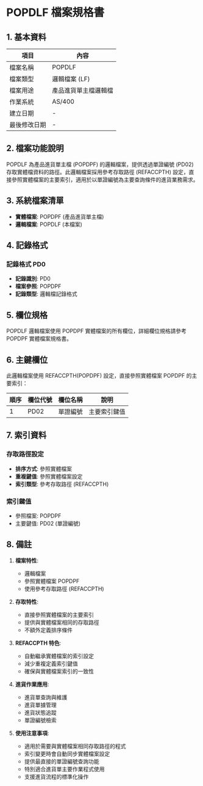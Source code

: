 # POPDLF 檔案規格書

## 1. 基本資料

| 項目 | 內容 |
|------|------|
| 檔案名稱 | POPDLF |
| 檔案類型 | 邏輯檔案 (LF) |
| 檔案用途 | 產品進貨單主檔邏輯檔 |
| 作業系統 | AS/400 |
| 建立日期 | - |
| 最後修改日期 | - |

## 2. 檔案功能說明

POPDLF 為產品進貨單主檔 (POPDPF) 的邏輯檔案，提供透過單證編號 (PD02) 存取實體檔資料的路徑。此邏輯檔案採用參考存取路徑 (REFACCPTH) 設定，直接參照實體檔案的主要索引，適用於以單證編號為主要查詢條件的進貨業務需求。

## 3. 系統檔案清單

- **實體檔案**: POPDPF (產品進貨單主檔)
- **邏輯檔案**: POPDLF (本檔案)

## 4. 記錄格式

### 記錄格式 PD0
- **記錄識別**: PD0
- **檔案參照**: POPDPF
- **記錄類型**: 邏輯檔記錄格式

## 5. 欄位規格

POPDLF 邏輯檔案使用 POPDPF 實體檔案的所有欄位，詳細欄位規格請參考 POPDPF 實體檔案規格書。

## 6. 主鍵欄位

此邏輯檔案使用 REFACCPTH(POPDPF) 設定，直接參照實體檔案 POPDPF 的主要索引：

| 順序 | 欄位代號 | 欄位名稱 | 說明 |
|------|----------|----------|------|
| 1 | PD02 | 單證編號 | 主要索引鍵值 |

## 7. 索引資料

### 存取路徑設定
- **排序方式**: 參照實體檔案
- **重複鍵值**: 參照實體檔案設定
- **索引類型**: 參考存取路徑 (REFACCPTH)

### 索引鍵值
- 參照檔案: POPDPF
- 主要鍵值: PD02 (單證編號)

## 8. 備註

1. **檔案特性**: 
   - 邏輯檔案
   - 參照實體檔案 POPDPF
   - 使用參考存取路徑 (REFACCPTH)

2. **存取特性**:
   - 直接參照實體檔案的主要索引
   - 提供與實體檔案相同的存取路徑
   - 不額外定義排序條件

3. **REFACCPTH 特色**:
   - 自動繼承實體檔案的索引設定
   - 減少重複定義索引鍵值
   - 確保與實體檔案索引的一致性

4. **進貨作業應用**:
   - 進貨單查詢與維護
   - 進貨單據管理
   - 進貨狀態追蹤
   - 單證編號檢索

5. **使用注意事項**:
   - 適用於需要與實體檔案相同存取路徑的程式
   - 索引變更時會自動同步實體檔案設定
   - 提供最直接的單證編號查詢功能
   - 特別適合進貨單主要作業程式使用
   - 支援進貨流程的標準化操作 